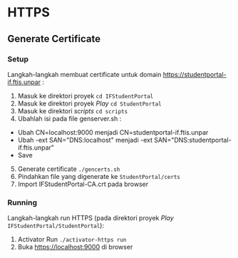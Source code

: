 # HTTPS

## Generate Certificate

### Setup

Langkah-langkah membuat certificate untuk domain https://studentportal-if.ftis.unpar :
 
1. Masuk ke direktori proyek `cd IFStudentPortal`
2. Masuk ke direktori proyek _Play_ `cd StudentPortal`
3. Masuk ke direktori _scripts_ `cd scripts`
4. Ubahlah isi pada file genserver.sh :
  * Ubah CN=localhost:9000 menjadi CN=studentportal-if.ftis.unpar 
  * Ubah -ext SAN="DNS:localhost" menjadi -ext SAN="DNS:studentportal-if.ftis.unpar"
  * Save
5. Generate certificate `./gencerts.sh`
6. Pindahkan file yang digenerate ke `StudentPortal/certs`
7. Import IFStudentPortal-CA.crt pada browser

### Running

Langkah-langkah run HTTPS (pada direktori proyek _Play_ `IFStudentPortal/StudentPortal`):

1. Activator Run `./activator-https run`
2. Buka [https://localhost:9000](https://localhost:9000) di browser
